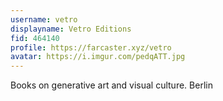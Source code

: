 ```yaml
---
username: vetro
displayname: Vetro Editions
fid: 464140
profile: https://farcaster.xyz/vetro
avatar: https://i.imgur.com/pedqATT.jpg
---
```

Books on generative art and visual culture. Berlin  
